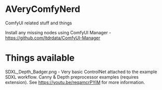 # AVeryComfyNerd
ComfyUI related stuff and things

Install any missing nodes using ComfyUI Manager - https://github.com/ltdrdata/ComfyUI-Manager

# Things available
SDXL_Depth_Badger.png - Very basic ControlNet attached to the example SDXL workflow. Canny & Depth preprocessor examples (requires extension). See https://youtu.be/reqamcrPYiM for more information.
